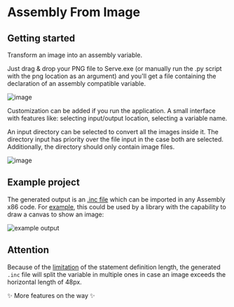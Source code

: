 # Assembly From Image

## Getting started
Transform an image into an assembly variable.

Just drag & drop your PNG file to Serve.exe (or manually run the .py script with the png location as an argument) and you'll get a file containing the declaration of an assembly compatible variable.

![image](https://user-images.githubusercontent.com/67052082/167021662-eedb0a66-96b2-4bad-b25d-7d9f127d7f32.png)

Customization can be added if you run the application. A small interface with features like: selecting input/output location, selecting a variable name.

An input directory can be selected to convert all the images inside it. The directory input has priority over the file input in the case both are selected. Additionally, the directory should only contain image files.

![image](https://user-images.githubusercontent.com/67052082/178140620-13b7cd6e-2106-4bfc-86bf-290ae5b14a74.png)

## Example project

The generated output is an [.inc file](https://github.com/AdorianM/Assembly-From-Image/blob/master/example_asm_project/face.inc) which can be imported in any Assembly  x86 code. For [example](https://github.com/AdorianM/Assembly-From-Image/tree/master/example_asm_project), this could be used by a library with the capability to draw a canvas to show an image:

![example output](https://user-images.githubusercontent.com/67052082/172018167-0af98a8b-193c-429c-a2a1-1eb57fcb1be8.png)

## Attention

Because of the [limitation](https://github.com/AdorianM/Assembly-From-Image/issues/1) of the statement definition length, the generated `.inc` file will split the variable in multiple ones in case an image exceeds the horizontal length of 48px.

✨ More features on the way ✨
